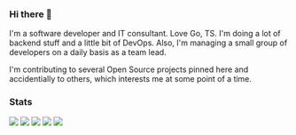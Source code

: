 ### Hi there 👋
I'm a software developer and IT consultant. Love Go, TS. I'm doing a lot of backend stuff and a little bit of DevOps. Also, I'm managing a small group of developers on a daily basis as a team lead.

I'm contributing to several Open Source projects pinned here and accidentially to others, which interests me at some point of a time.

### Stats
![](https://github-profile-summary-cards.vercel.app/api/cards/profile-details?username=varp&theme=github)
![](https://github-profile-summary-cards.vercel.app/api/cards/repos-per-language?username=varp&theme=github)
![](https://github-profile-summary-cards.vercel.app/api/cards/most-commit-language?username=varp&theme=github)
![](https://github-profile-summary-cards.vercel.app/api/cards/stats?username=varp&theme=github)
![](https://github-profile-summary-cards.vercel.app/api/cards/productive-time?username=varp&theme=github&utcOffset=3)


<!--
**varp/varp** is a ✨ _special_ ✨ repository because its `README.md` (this file) appears on your GitHub profile.

Here are some ideas to get you started:

- 🔭 I’m currently working on ...
- 🌱 I’m currently learning ...
- 👯 I’m looking to collaborate on ...
- 🤔 I’m looking for help with ...
- 💬 Ask me about ...
- 📫 How to reach me: ...
- 😄 Pronouns: ...
- ⚡ Fun fact: ...
-->

